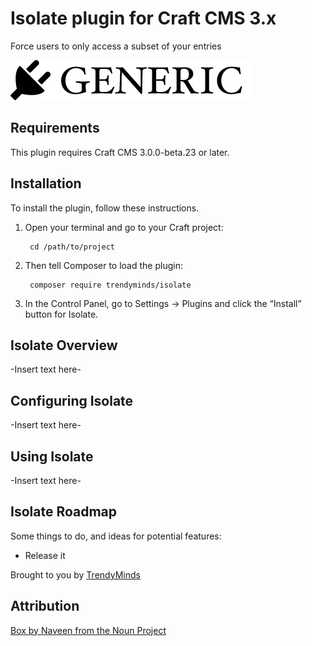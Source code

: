 # Isolate plugin for Craft CMS 3.x

Force users to only access a subset of your entries

![Screenshot](resources/img/plugin-logo.png)

## Requirements

This plugin requires Craft CMS 3.0.0-beta.23 or later.

## Installation

To install the plugin, follow these instructions.

1. Open your terminal and go to your Craft project:

        cd /path/to/project

2. Then tell Composer to load the plugin:

        composer require trendyminds/isolate

3. In the Control Panel, go to Settings → Plugins and click the “Install” button for Isolate.

## Isolate Overview

-Insert text here-

## Configuring Isolate

-Insert text here-

## Using Isolate

-Insert text here-

## Isolate Roadmap

Some things to do, and ideas for potential features:

* Release it

Brought to you by [TrendyMinds](https://trendyminds.com)

## Attribution
[Box by Naveen from the Noun Project](https://thenounproject.com/search/?q=box&i=1489677)
